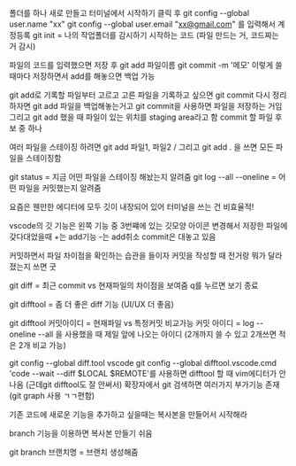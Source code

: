 폴더를 하나 새로 만들고 터미널에서 시작하기 클릭 후 
git config --global user.name "xx"
git config --global user.email "xx@gmail.com"
를 입력해서 계정등록
git init = 나의 작업폴더를 감시하기 시작하는 코드 (파일 만드는 거, 코드짜는 거 감시)

파일의 코드를 입력했으면 저장 후 git add 파일이름
                            git commit -m '메모'
이렇게 쓸때마다 저장하면서 add를 해놓으면 백업 가능

git add로 기록할 파일부터 고르고 고른 파일을 기록하고 싶으면 git commit
다시 정리하자면 git add 파일을 백업해놓는거고 git commit을 사용하면 파일을 저장하는 거임
그리고 git add 했을 때 파일이 있는 위치를 staging area라고 함 
commit 할 파일 후보 중 하나

여러 파일을 스테이징 하려면 git add 파일1, 파일2 / 그리고 git add . 을 쓰면 모든 파일을 스테이징함

git status = 지금 어떤 파일을 스테이징 해놨는지 알려줌
git log --all --oneline = 어떤 파일을 커밋했는지 알려줌

요즘은 웬만한 에디터에 모두 깃이 내장되어 있어 터미널을 쓰는 건 비효율적!

vscode의 깃 기능은 왼쪽 기능 중 3번쨰에 있는 깃모양 아이콘
변경해서 저장한 파일에 갖다대었을때 +는 add기능 -는 add취소
commit은 대놓고 있음

커밋하면서 파일 차이점을 확인하는 습관을 들이자
커밋을 작성할 때 전거랑 뭐가 달라졌는지 쓰면 굿

git diff = 최근 commit vs 현재파일의 차이점을 보여줌 q를 누르면 보기 종료

git difftool = 좀 더 좋은 diff 기능 (UI/UX 더 좋음)

git difftool 커밋아이디 = 현재파일 vs 특정커밋 비교가능
커밋 아이디 = log --oneline --all 을 사용했을 때 제일 앞에 나오는 아이디 (2개까지 쓸 수 있고 2개쓰면 적은 2개 비교 가능)

git config --global diff.tool vscode
git config --global difftool.vscode.cmd 'code --wait --diff $LOCAL $REMOTE'를 사용하면 difftool 할 때 vim에디터가 안나옴 (근데git difftool도 잘 안써서) 확장자에서 git 검색하면 여러가지 부가기능 존재 (git graph 사용 ㄱㄱ편함)

기존 코드에 새로운 기능을 추가하고 싶을때는 복사본을 만들어서 시작해라

branch 기능을 이용하면 복사본 만들기 쉬움

git branch 브랜치명 = 브랜치 생성해줌

